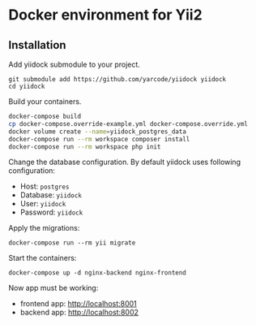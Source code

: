 # Docker environment for Yii2 #

## Installation ##

Add yiidock submodule to your project.
```
git submodule add https://github.com/yarcode/yiidock yiidock
cd yiidock
```
Build your containers.
```bash
docker-compose build
cp docker-compose.override-example.yml docker-compose.override.yml
docker volume create --name=yiidock_postgres_data
docker-compose run --rm workspace composer install
docker-compose run --rm workspace php init
```
Change the database configuration. 
By default yiidock uses following configuration:
* Host: `postgres`
* Database: `yiidock`
* User: `yiidock`
* Password: `yiidock`

Apply the migrations:
```
docker-compose run --rm yii migrate
```

Start the containers:
```
docker-compose up -d nginx-backend nginx-frontend
```

Now app must be working:

* frontend app: [http://localhost:8001](http://localhost:8001)
* backend app: [http://localhost:8002](http://localhost:8002)
